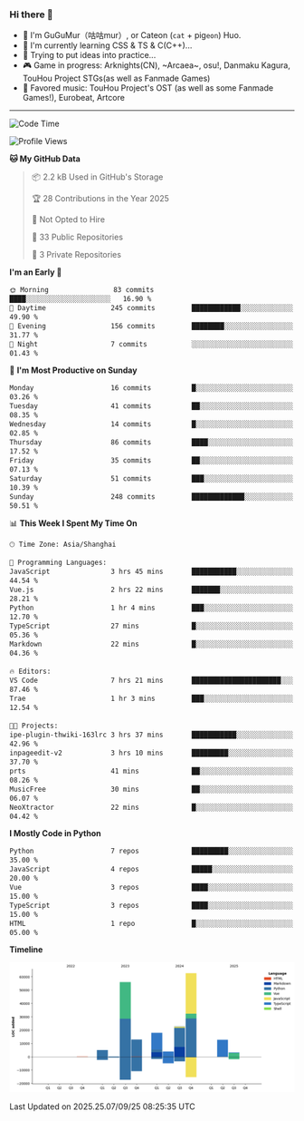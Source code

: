 ### Hi there 👋

- 🧐 I'm GuGuMur（咕咕mur）, or Cateon (`cat` + pig`eon`) Huo.
- 🌱 I'm currently learning CSS & TS & C(C++)...
- 🤔 Trying to put ideas into practice...
- 🎮 Game in progress: Arknights(CN), ~Arcaea~, osu!, Danmaku Kagura, TouHou Project STGs(as well as Fanmade Games)
- 🎵 Favored music: TouHou Project's OST (as well as some Fanmade Games!), Eurobeat, Artcore

----
<!--START_SECTION:waka-->
![Code Time](http://img.shields.io/badge/Code%20Time-6%20hrs%2037%20mins-blue)

![Profile Views](http://img.shields.io/badge/Profile%20Views-0-blue)

**🐱 My GitHub Data** 

> 📦 2.2 kB Used in GitHub's Storage 
 > 
> 🏆 28 Contributions in the Year 2025
 > 
> 🚫 Not Opted to Hire
 > 
> 📜 33 Public Repositories 
 > 
> 🔑 3 Private Repositories 
 > 
**I'm an Early 🐤** 

```text
🌞 Morning                83 commits          ████░░░░░░░░░░░░░░░░░░░░░   16.90 % 
🌆 Daytime                245 commits         ████████████░░░░░░░░░░░░░   49.90 % 
🌃 Evening                156 commits         ████████░░░░░░░░░░░░░░░░░   31.77 % 
🌙 Night                  7 commits           ░░░░░░░░░░░░░░░░░░░░░░░░░   01.43 % 
```
📅 **I'm Most Productive on Sunday** 

```text
Monday                   16 commits          █░░░░░░░░░░░░░░░░░░░░░░░░   03.26 % 
Tuesday                  41 commits          ██░░░░░░░░░░░░░░░░░░░░░░░   08.35 % 
Wednesday                14 commits          █░░░░░░░░░░░░░░░░░░░░░░░░   02.85 % 
Thursday                 86 commits          ████░░░░░░░░░░░░░░░░░░░░░   17.52 % 
Friday                   35 commits          ██░░░░░░░░░░░░░░░░░░░░░░░   07.13 % 
Saturday                 51 commits          ███░░░░░░░░░░░░░░░░░░░░░░   10.39 % 
Sunday                   248 commits         █████████████░░░░░░░░░░░░   50.51 % 
```


📊 **This Week I Spent My Time On** 

```text
🕑︎ Time Zone: Asia/Shanghai

💬 Programming Languages: 
JavaScript               3 hrs 45 mins       ███████████░░░░░░░░░░░░░░   44.54 % 
Vue.js                   2 hrs 22 mins       ███████░░░░░░░░░░░░░░░░░░   28.21 % 
Python                   1 hr 4 mins         ███░░░░░░░░░░░░░░░░░░░░░░   12.70 % 
TypeScript               27 mins             █░░░░░░░░░░░░░░░░░░░░░░░░   05.36 % 
Markdown                 22 mins             █░░░░░░░░░░░░░░░░░░░░░░░░   04.36 % 

🔥 Editors: 
VS Code                  7 hrs 21 mins       ██████████████████████░░░   87.46 % 
Trae                     1 hr 3 mins         ███░░░░░░░░░░░░░░░░░░░░░░   12.54 % 

🐱‍💻 Projects: 
ipe-plugin-thwiki-163lrc 3 hrs 37 mins       ███████████░░░░░░░░░░░░░░   42.96 % 
inpageedit-v2            3 hrs 10 mins       █████████░░░░░░░░░░░░░░░░   37.70 % 
prts                     41 mins             ██░░░░░░░░░░░░░░░░░░░░░░░   08.26 % 
MusicFree                30 mins             ██░░░░░░░░░░░░░░░░░░░░░░░   06.07 % 
NeoXtractor              22 mins             █░░░░░░░░░░░░░░░░░░░░░░░░   04.42 % 
```

**I Mostly Code in Python** 

```text
Python                   7 repos             █████████░░░░░░░░░░░░░░░░   35.00 % 
JavaScript               4 repos             █████░░░░░░░░░░░░░░░░░░░░   20.00 % 
Vue                      3 repos             ████░░░░░░░░░░░░░░░░░░░░░   15.00 % 
TypeScript               3 repos             ████░░░░░░░░░░░░░░░░░░░░░   15.00 % 
HTML                     1 repo              █░░░░░░░░░░░░░░░░░░░░░░░░   05.00 % 
```



**Timeline**

![Lines of Code chart](https://raw.githubusercontent.com/GuGuMur/GuGuMur/main/assets/bar_graph.png)


 Last Updated on 2025.25.07/09/25 08:25:35 UTC
<!--END_SECTION:waka-->

<!-- ![Metrics](https://metrics.lecoq.io/GuGuMur?template=classic&config.timezone=Asia%2FShanghai) -->
